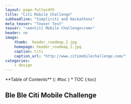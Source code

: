 ```yaml
---
layout: page-fullwidth
title: "Citi Mobile Challenge"
subheadline: "Simpliciti and Hackathons"
meta_teaser: "Teaser Test"
teaser: "<em>Citi Mobile Challenge</em>"
header: no
image:
    thumb:  header_roadmap_2.jpg
    homepage: header_roadmap_2.jpg
    caption: Citi
    caption_url: "http://www.citimobilechallenge.com/"
categories:
    - design
---
```

<div class="row">
<div class="medium-4 medium-push-8 columns" markdown="1">
<div class="panel radius" markdown="1">
**Table of Contents**
{: #toc }
*  TOC
{:toc}
</div>
</div><!-- /.medium-4.columns -->



<div class="medium-8 medium-pull-4 columns" markdown="1">

## Ble Ble Citi Mobile Challenge

</div><!-- /.medium-8.columns -->
</div><!-- /.row -->


